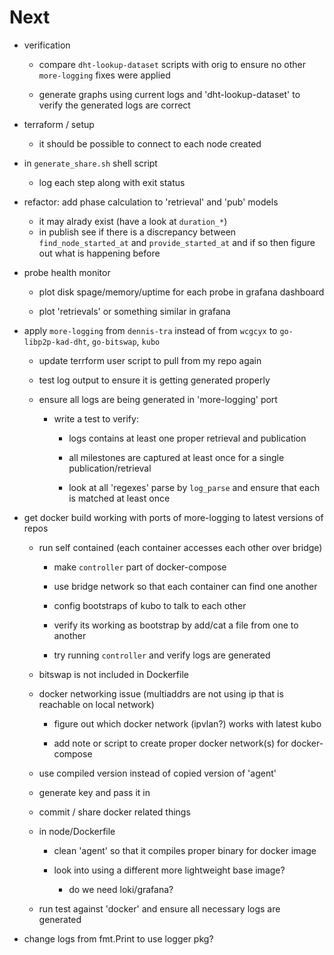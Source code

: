 # Next

  * verification

    * compare `dht-lookup-dataset` scripts with orig to ensure no other `more-logging` fixes were applied

    * generate graphs using current logs and 'dht-lookup-dataset' to verify the generated logs are correct

  * terraform / setup

    * it should be possible to connect to each node created

  * in `generate_share.sh` shell script

    * log each step along with exit status

  * refactor: add phase calculation to 'retrieval' and 'pub' models
    * it may alrady exist (have a look at `duration_*`)
    * in publish see if there is a discrepancy between `find_node_started_at` and `provide_started_at` and if so then figure out what is happening before

  * probe health monitor

    * plot disk spage/memory/uptime for each probe in grafana dashboard

    * plot 'retrievals' or something similar in grafana


  * apply `more-logging` from `dennis-tra` instead of from `wcgcyx` to `go-libp2p-kad-dht`, `go-bitswap`, `kubo`

    * update terrform user script to pull from my repo again

    * test log output to ensure it is getting generated  properly

    * ensure all logs are being generated in 'more-logging' port

      * write a test to verify:

        * logs contains at least one proper retrieval and publication

        * all milestones are captured at least once for a single publication/retrieval

        * look at all 'regexes' parse by `log_parse` and ensure that each is matched at least once

  * get docker build working with ports of more-logging to latest versions of repos

    * run self contained (each container accesses each other over bridge)

      * make `controller` part of docker-compose

      * use bridge network so that each container can find one another

      * config bootstraps of kubo to talk to each other

      * verify its working as bootstrap by add/cat a file from one to another

      * try running `controller` and verify logs are generated


    * bitswap is not included in Dockerfile

    * docker networking issue (multiaddrs are not using ip that is reachable on local network)

      * figure out which docker network (ipvlan?) works with latest kubo

      * add note or script to create proper docker network(s) for docker-compose

    * use compiled version instead of copied version of 'agent'

    * generate key and pass it in

    * commit / share docker related things

    * in node/Dockerfile

      * clean 'agent' so that it compiles proper binary for docker image

      * look into using a different more lightweight base image?

        * do we need loki/grafana?

    * run test against 'docker' and ensure all necessary logs are generated

  * change logs from fmt.Print to use logger pkg?



